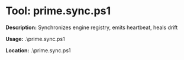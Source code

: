 ﻿# Tool: prime.sync.ps1

**Description:** Synchronizes engine registry, emits heartbeat, heals drift

**Usage:**
.\\prime.sync.ps1

**Location:** .\\prime.sync.ps1
